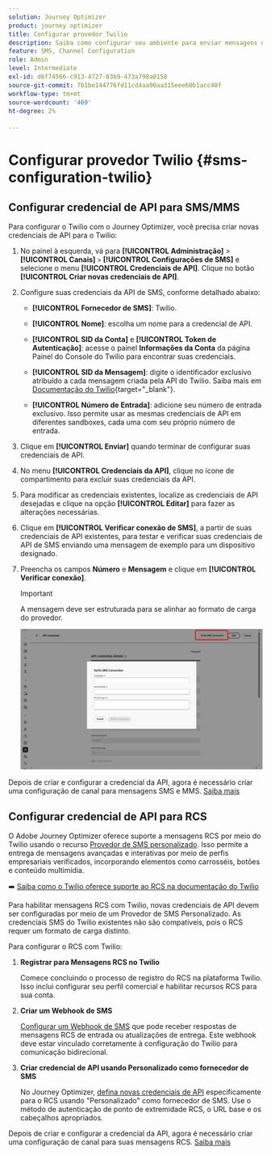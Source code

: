 ```yaml
---
solution: Journey Optimizer
product: journey optimizer
title: Configurar provedor Twilio
description: Saiba como configurar seu ambiente para enviar mensagens de texto com o Journey Optimizer com Twilio
feature: SMS, Channel Configuration
role: Admin
level: Intermediate
exl-id: d6f74566-c913-4727-83b9-473a798a0158
source-git-commit: 7b1be144776fd11cd4aa90aa315eee60b1acc40f
workflow-type: tm+mt
source-wordcount: '469'
ht-degree: 2%

---
```


# Configurar provedor Twilio {#sms-configuration-twilio}

## Configurar credencial de API para SMS/MMS

Para configurar o Twilio com o Journey Optimizer, você precisa criar novas credenciais de API para o Twilio:

1. No painel à esquerda, vá para **[!UICONTROL Administração]** > **[!UICONTROL Canais]** `>` **[!UICONTROL Configurações de SMS]** e selecione o menu **[!UICONTROL Credenciais de API]**. Clique no botão **[!UICONTROL Criar novas credenciais de API]**.

1. Configure suas credenciais da API de SMS, conforme detalhado abaixo:

   * **[!UICONTROL Fornecedor de SMS]**: Twilio.

   * **[!UICONTROL Nome]**: escolha um nome para a credencial de API.

   * **[!UICONTROL SID da Conta]** e **[!UICONTROL Token de Autenticação]**: acesse o painel **Informações da Conta** da página Painel do Console do Twilio para encontrar suas credenciais.

   * **[!UICONTROL SID da Mensagem]**: digite o identificador exclusivo atribuído a cada mensagem criada pela API do Twilio. Saiba mais em [Documentação do Twilio](https://support.twilio.com/hc/en-us/articles/223134387-What-is-a-Message-SID-){target="_blank"}.

   * **[!UICONTROL Número de Entrada]**: adicione seu número de entrada exclusivo. Isso permite usar as mesmas credenciais de API em diferentes sandboxes, cada uma com seu próprio número de entrada.

1. Clique em **[!UICONTROL Enviar]** quando terminar de configurar suas credenciais de API.

1. No menu **[!UICONTROL Credenciais da API]**, clique no ícone de compartimento para excluir suas credenciais da API.

1. Para modificar as credenciais existentes, localize as credenciais de API desejadas e clique na opção **[!UICONTROL Editar]** para fazer as alterações necessárias.

1. Clique em **[!UICONTROL Verificar conexão de SMS]**, a partir de suas credenciais de API existentes, para testar e verificar suas credenciais de API de SMS enviando uma mensagem de exemplo para um dispositivo designado.

1. Preencha os campos **Número** e **Mensagem** e clique em **[!UICONTROL Verificar conexão]**.

   >[!IMPORTANT]
   >
   >A mensagem deve ser estruturada para se alinhar ao formato de carga do provedor.

   ![](assets/verify-connection.png)

Depois de criar e configurar a credencial da API, agora é necessário criar uma configuração de canal para mensagens SMS e MMS. [Saiba mais](sms-configuration-surface.md)

## Configurar credencial de API para RCS

O Adobe Journey Optimizer oferece suporte a mensagens RCS por meio do Twilio usando o recurso [Provedor de SMS personalizado](sms-configuration-custom.md). Isso permite a entrega de mensagens avançadas e interativas por meio de perfis empresariais verificados, incorporando elementos como carrosséis, botões e conteúdo multimídia.

➡️ [Saiba como o Twilio oferece suporte ao RCS na documentação do Twilio](https://www.twilio.com/docs/rcs)

Para habilitar mensagens RCS com Twilio, novas credenciais de API devem ser configuradas por meio de um Provedor de SMS Personalizado. As credenciais SMS do Twilio existentes não são compatíveis, pois o RCS requer um formato de carga distinto.

Para configurar o RCS com Twilio:

1. **Registrar para Mensagens RCS no Twilio**

   Comece concluindo o processo de registro do RCS na plataforma Twilio. Isso inclui configurar seu perfil comercial e habilitar recursos RCS para sua conta.

1. **Criar um Webhook de SMS**

   [Configurar um Webhook de SMS](sms-configuration-custom.md#webhook) que pode receber respostas de mensagens RCS de entrada ou atualizações de entrega. Este webhook deve estar vinculado corretamente à configuração do Twilio para comunicação bidirecional.

1. **Criar credencial de API usando Personalizado como fornecedor de SMS**

   No Journey Optimizer, [defina novas credenciais de API](sms-configuration-custom.md#api-credential) especificamente para o RCS usando &quot;Personalizado&quot; como fornecedor de SMS. Use o método de autenticação de ponto de extremidade RCS, o URL base e os cabeçalhos apropriados.

Depois de criar e configurar a credencial da API, agora é necessário criar uma configuração de canal para suas mensagens RCS. [Saiba mais](sms-configuration-surface.md)







